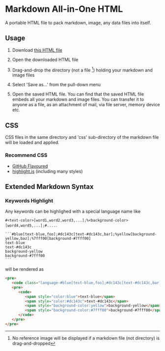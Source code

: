# Markdown All-in-One HTML

A portable HTML file to pack markdown, image, any data files into itself.

## Usage

1. Download [this HTML file](https://raw.githubusercontent.com/ryokat3/markdown-all-in-one-html/main/markdown-all-in-one.html)

2. Open the downloaded HTML file

3. Drag-and-drop the directory (not a file [^1]) holding your markdown and image files

4. Select 'Save as...' from the pull-down menu

5. Open the saved HTML file. You can find that the saved HTML file embeds all your markdown and image files.
   You can transfer it to anyone as a file, as an attachment of mail, via file server, memory device etc.

## CSS

CSS files in the same directory and 'css' sub-directory of the markdown file will be loaded and applied.

### Recommend CSS

- [GitHub Flavoured](https://github.com/sindresorhus/github-markdown-css)
- [highlight.js](https://github.com/highlightjs/highlight.js/) (including many styles)


## Extended Markdown Syntax

### Keywords Highlight

Any keywords can be highlighed with a special language name like

`#<text-color>[word1,word2,word3,...];%<background-color>[word4,word5,...];#....`.

``````````plaintext
```#blue[text-blue,foo];#dc143c[text-#dc143c,bar];%yellow[background-yellow,baz];%7fff00[background-#7fff00]
text-blue
text-#dc143c
background-yellow
background-#7fff00
```
``````````

will be rendered as

```html
<pre>
   <code class="language-#blue[text-blue,foo];#dc143c[text-#dc143c,bar];%yellow[background-yellow,baz];%7fff00[background-#7fff00]">
   <pre>
      <code>
         <span style="color:blue">text-blue</span>
         <span style="color:#dc143c">text-#dc143c</span>
         <span style="background-color:yellow">background-yellow</span>
         <span style="background-color:#7fff00">background-#7fff00</span></code></pre>
      </code>
   </pre>
</pre>
```

[^1]: No reference image will be displayed if a markdown file (not directory) is drag-and-dropped